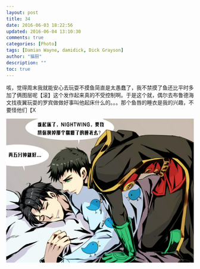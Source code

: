 ```yaml
---
layout: post
title: 34
date: 2016-06-03 18:22:56
updated: 2016-06-04 13:10:30
comments: true
categories: [Photo]
tags: [Damian Wayne, damidick, Dick Grayson]
author: "猫厨"
description: ""
toc: true
---
```


<p>咳，觉得周末我就能安心去玩耍不摸鱼简直是太愚蠢了，我不禁摸了鱼还比平时多加了俩图层呢【滚】这个发作起来真的不受控制啊。于是这个就，偶尔去布鲁德海文找夜翼玩耍的罗宾做做好事叫他起床什么的。。。那个鱼唇的睡衣是我的兴趣，不要怪他们【X</p>

![](https://raw.githubusercontent.com/alicewish/meowchain247/master/img_cVZNdzJtQk9JV2MzeWh4ajNYT2QweXlkc2xFZUlEZmRmTC9VZ3hsSjdyejV6N0VXQU9FaFFRPT0.jpg)